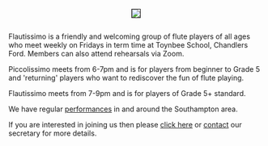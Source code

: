 
<div align="center">
    <img src="https://lynneflute.github.io/Flautissimo/imgs/romsey2022.jpg" style = "margin: 1em; border: 1px solid black; padding: 0" > 
        </div>
 
Flautissimo is a friendly and welcoming group of flute players of all ages who meet weekly on Fridays in term time at Toynbee School, Chandlers Ford.  Members can also attend rehearsals via Zoom.

Piccolissimo meets from 6-7pm and is for players from beginner to Grade 5 and 'returning' players who want to rediscover the fun of flute playing.  

Flautissimo meets from 7-9pm and is for players of Grade 5+ standard.

We have regular [performances](https://lynneflute.github.io/Flautissimo/performances) in and around the Southampton area.

If you are interested in joining us then please [click here](https://lynneflute.github.io/Flautissimo/about) or <a href="mailto:secretary@flautissimo.com">contact</a> our secretary for more details.
